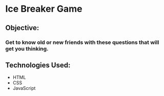 # Ice Breaker Game

## Objective:

### Get to know old or new friends with these questions that will get you thinking.

## Technologies Used:
- HTML
- CSS
- JavaScript